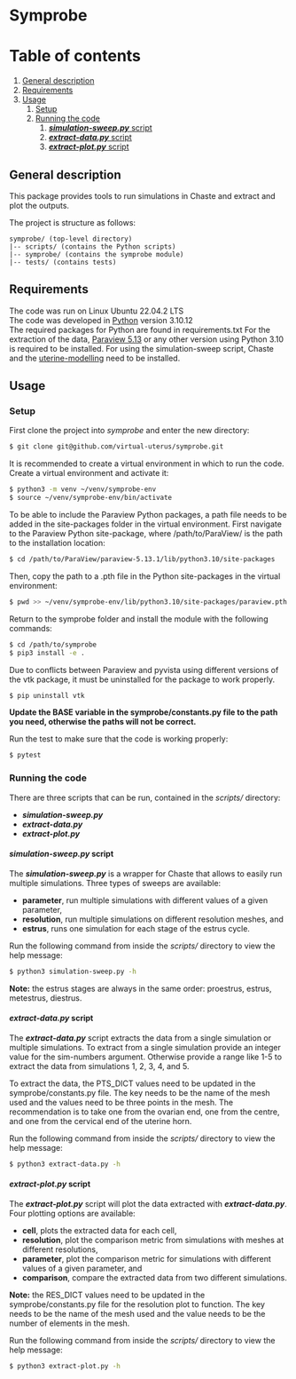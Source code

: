 # Symprobe
# Table of contents
1. [General description](#general)
2. [Requirements](#requirements)
3. [Usage](#usage)
	1. [Setup](#setup)
	2. [Running the code](#code)
		1. [***simulation-sweep.py*** script](#sweep)
		2. [***extract-data.py*** script](#data)
		3. [***extract-plot.py*** script](#plot)


<a id="general"></a>
## General description
This package provides tools to run simulations in Chaste and extract and plot the outputs.

The project is structure as follows:
```
symprobe/ (top-level directory)
|-- scripts/ (contains the Python scripts)
|-- symprobe/ (contains the symprobe module)
|-- tests/ (contains tests)
```

<a id="requirements"></a>
## Requirements
The code was run on Linux Ubuntu 22.04.2 LTS\
The code was developed in [Python](https://www.python.org/) version 3.10.12\
The required packages for Python are found in requirements.txt
For the extraction of the data, [Paraview 5.13](https://www.paraview.org/) or any other version using Python 3.10 is required to be installed.
For using the simulation-sweep script, Chaste and the [uterine-modelling](https://github.com/virtual-uterus/uterine-modelling) need to be installed.


<a id="usage"></a>
## Usage
<a id="setup"></a>
### Setup
First clone the project into *symprobe* and enter the new directory:
```bash
$ git clone git@github.com/virtual-uterus/symprobe.git
```

It is recommended to create a virtual environment in which to run the code. Create a virtual environment and activate it:
```bash
$ python3 -m venv ~/venv/symprobe-env
$ source ~/venv/symprobe-env/bin/activate
```

To be able to include the Paraview Python packages, a path file needs to be added in the site-packages folder in the virtual environment. First navigate to the Paraview Python site-package, where /path/to/ParaView/ is the path to the installation location:
```bash
$ cd /path/to/ParaView/paraview-5.13.1/lib/python3.10/site-packages
```
Then, copy the path to a .pth file in the Python site-packages in the virtual environment:
```bash
$ pwd >> ~/venv/symprobe-env/lib/python3.10/site-packages/paraview.pth
```

Return to the symprobe folder and install the module with the following commands:
```bash
$ cd /path/to/symprobe
$ pip3 install -e .
```

Due to conflicts between Paraview and pyvista using different versions of the vtk package, it must be uninstalled for the package to work properly.
```bash
$ pip uninstall vtk
```

**Update the BASE variable in the symprobe/constants.py file to the path you need, otherwise the paths will not be correct.**

Run the test to make sure that the code is working properly:
```bash
$ pytest
```

<a id="code"></a>
### Running the code

There are three scripts that can be run, contained in the *scripts/* directory: 
* ***simulation-sweep.py***
* ***extract-data.py***
* ***extract-plot.py***

<a id="sweep"></a>
#### ***simulation-sweep.py*** script
The ***simulation-sweep.py*** is a wrapper for Chaste that allows to easily run multiple simulations. Three types of sweeps are available:
* **parameter**, run multiple simulations with different values of a given parameter,
* **resolution**, run multiple simulations on different resolution meshes, and
* **estrus**, runs one simulation for each stage of the estrus cycle.

Run the following command from inside the *scripts/* directory to view the help message:
```bash
$ python3 simulation-sweep.py -h
```

**Note:** the estrus stages are always in the same order: proestrus, estrus, metestrus, diestrus.

<a id="data"></a>
#### ***extract-data.py*** script
The ***extract-data.py*** script extracts the data from a single simulation or multiple simulations.
To extract from a single simulation provide an integer value for the sim-numbers argument. Otherwise provide a range like 1-5 to extract the data from simulations 1, 2, 3, 4, and 5.

To extract the data, the PTS_DICT values need to be updated in the symprobe/constants.py file. The key needs to be the name of the mesh used and the values need to be three points in the mesh. The recommendation is to take one from the ovarian end, one from the centre, and one from the cervical end of the uterine horn.

Run the following command from inside the *scripts/* directory to view the help message:
```bash
$ python3 extract-data.py -h
```

<a id="plot"></a>
#### ***extract-plot.py*** script

The ***extract-plot.py*** script will plot the data extracted with ***extract-data.py***. Four plotting options are available:
* **cell**, plots the extracted data for each cell,
* **resolution**, plot the comparison metric from simulations with meshes at different resolutions,
* **parameter**, plot the comparison metric for simulations with different values of a given parameter, and
* **comparison**, compare the extracted data from two different simulations.

**Note:** the RES_DICT values need to be updated in the symprobe/constants.py file for the resolution plot to function. The key needs to be the name of the mesh used and the value needs to be the number of elements in the mesh.

Run the following command from inside the *scripts/* directory to view the help message:
```bash
$ python3 extract-plot.py -h
```
